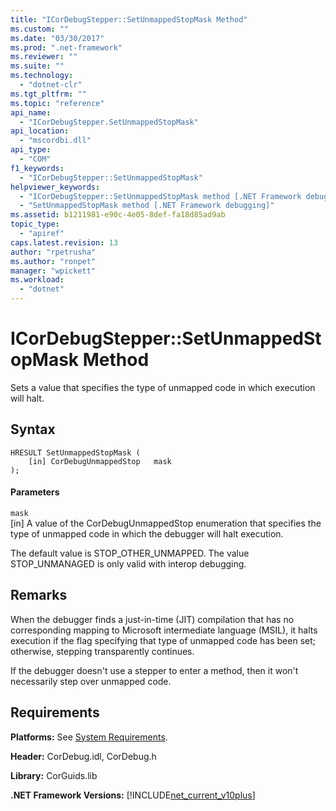 ```yaml
---
title: "ICorDebugStepper::SetUnmappedStopMask Method"
ms.custom: ""
ms.date: "03/30/2017"
ms.prod: ".net-framework"
ms.reviewer: ""
ms.suite: ""
ms.technology: 
  - "dotnet-clr"
ms.tgt_pltfrm: ""
ms.topic: "reference"
api_name: 
  - "ICorDebugStepper.SetUnmappedStopMask"
api_location: 
  - "mscordbi.dll"
api_type: 
  - "COM"
f1_keywords: 
  - "ICorDebugStepper::SetUnmappedStopMask"
helpviewer_keywords: 
  - "ICorDebugStepper::SetUnmappedStopMask method [.NET Framework debugging]"
  - "SetUnmappedStopMask method [.NET Framework debugging]"
ms.assetid: b1211981-e90c-4e05-8def-fa18d85ad9ab
topic_type: 
  - "apiref"
caps.latest.revision: 13
author: "rpetrusha"
ms.author: "ronpet"
manager: "wpickett"
ms.workload: 
  - "dotnet"
---
```

# ICorDebugStepper::SetUnmappedStopMask Method
Sets a value that specifies the type of unmapped code in which execution will halt.  
  
## Syntax  
  
```  
HRESULT SetUnmappedStopMask (  
    [in] CorDebugUnmappedStop   mask  
);  
```  
  
#### Parameters  
 `mask`  
 [in] A value of the CorDebugUnmappedStop enumeration that specifies the type of unmapped code in which the debugger will halt execution.  
  
 The default value is STOP_OTHER_UNMAPPED. The value STOP_UNMANAGED is only valid with interop debugging.  
  
## Remarks  
 When the debugger finds a just-in-time (JIT) compilation that has no corresponding mapping to Microsoft intermediate language (MSIL), it halts execution if the flag specifying that type of unmapped code has been set; otherwise, stepping transparently continues.  
  
 If the debugger doesn't use a stepper to enter a method, then it won't necessarily step over unmapped code.  
  
## Requirements  
 **Platforms:** See [System Requirements](../../../../docs/framework/get-started/system-requirements.md).  
  
 **Header:** CorDebug.idl, CorDebug.h  
  
 **Library:** CorGuids.lib  
  
 **.NET Framework Versions:** [!INCLUDE[net_current_v10plus](../../../../includes/net-current-v10plus-md.md)]
